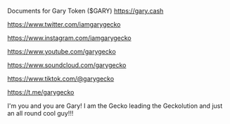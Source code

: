 Documents for Gary Token ($GARY)
https://gary.cash

https://www.twitter.com/iamgarygecko

https://www.instagram.com/iamgarygecko

https://www.youtube.com/garygecko

https://www.soundcloud.com/garygecko

https://www.tiktok.com/@garygecko

https://t.me/garygecko

I'm you and you are Gary! I am the Gecko leading the Geckolution and just an all round cool guy!!!
